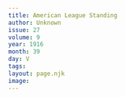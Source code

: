 ```yaml
---
title: American League Standing
author: Unknown
issue: 27
volume: 9
year: 1916
month: 39
day: V
tags:
layout: page.njk
image:
---
```



